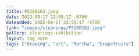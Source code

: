 ```yaml
---
title: P5280163.jpeg
date: 2022-09-17 22:59:17 -0700
dateadded: 2022-09-17 22:59:17 -0700
link: "images/clearings/P5280163.jpeg"
gallery: clearings-exhibition
layout: img_note
tags: ["drawing", "art", "Martha", "Grapefruits"]
--- 
```

